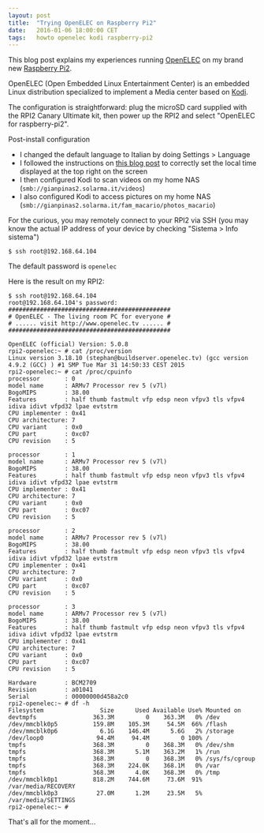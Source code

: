 ```yaml
---
layout: post
title:  "Trying OpenELEC on Raspberry Pi2"
date:   2016-01-06 18:00:00 CET
tags:   howto openelec kodi raspberry-pi2
---
```

<!-- markdown-link-check-disable -->

This blog post explains my experiences running [OpenELEC](http://openelec.tv/) on my brand new [Raspberry Pi2](http://www.canakit.com/raspberry-pi-starter-ultimate-kit.html).

OpenELEC (Open Embedded Linux Entertainment Center) is an embedded Linux distribution specialized to implement a Media center based on [Kodi](http://kodi.tv/).

The configuration is straightforward: plug the microSD card supplied with the RPI2 Canary Ultimate kit, then power up the RPI2 and select "OpenELEC for raspberry-pi2".

Post-install configuration

* I changed the default language to Italian by doing Settings > Language
* I followed the instructions on [this blog post](http://www.htpcbeginner.com/fix-openelec-incorrect-time-raspberry-pi/) to correctly set the local time displayed at the top right on the screen
* I then configured Kodi to scan videos on my home NAS (`smb://gianpinas2.solarma.it/videos`)
* I also configured Kodi to access pictures on my home NAS (`smb://gianpinas2.solarma.it/fam_macario/photos_macario`)

For the curious, you may remotely connect to your RPI2 via SSH
(you may know the actual IP address of your device by checking "Sistema > Info sistema")

```
$ ssh root@192.168.64.104
```

The default password is `openelec`

Here is the result on my RPI2:

```
$ ssh root@192.168.64.104
root@192.168.64.104's password:
##############################################
# OpenELEC - The living room PC for everyone #
# ...... visit http://www.openelec.tv ...... #
##############################################

OpenELEC (official) Version: 5.0.8
rpi2-openelec:~ # cat /proc/version
Linux version 3.18.10 (stephan@buildserver.openelec.tv) (gcc version 4.9.2 (GCC) ) #1 SMP Tue Mar 31 14:50:33 CEST 2015
rpi2-openelec:~ # cat /proc/cpuinfo
processor       : 0
model name      : ARMv7 Processor rev 5 (v7l)
BogoMIPS        : 38.00
Features        : half thumb fastmult vfp edsp neon vfpv3 tls vfpv4 idiva idivt vfpd32 lpae evtstrm
CPU implementer : 0x41
CPU architecture: 7
CPU variant     : 0x0
CPU part        : 0xc07
CPU revision    : 5

processor       : 1
model name      : ARMv7 Processor rev 5 (v7l)
BogoMIPS        : 38.00
Features        : half thumb fastmult vfp edsp neon vfpv3 tls vfpv4 idiva idivt vfpd32 lpae evtstrm
CPU implementer : 0x41
CPU architecture: 7
CPU variant     : 0x0
CPU part        : 0xc07
CPU revision    : 5

processor       : 2
model name      : ARMv7 Processor rev 5 (v7l)
BogoMIPS        : 38.00
Features        : half thumb fastmult vfp edsp neon vfpv3 tls vfpv4 idiva idivt vfpd32 lpae evtstrm
CPU implementer : 0x41
CPU architecture: 7
CPU variant     : 0x0
CPU part        : 0xc07
CPU revision    : 5

processor       : 3
model name      : ARMv7 Processor rev 5 (v7l)
BogoMIPS        : 38.00
Features        : half thumb fastmult vfp edsp neon vfpv3 tls vfpv4 idiva idivt vfpd32 lpae evtstrm
CPU implementer : 0x41
CPU architecture: 7
CPU variant     : 0x0
CPU part        : 0xc07
CPU revision    : 5

Hardware        : BCM2709
Revision        : a01041
Serial          : 00000000d458a2c0
rpi2-openelec:~ # df -h
Filesystem                Size      Used Available Use% Mounted on
devtmpfs                363.3M         0    363.3M   0% /dev
/dev/mmcblk0p5          159.8M    105.3M     54.5M  66% /flash
/dev/mmcblk0p6            6.1G    146.4M      5.6G   2% /storage
/dev/loop0               94.4M     94.4M         0 100% /
tmpfs                   368.3M         0    368.3M   0% /dev/shm
tmpfs                   368.3M      5.1M    363.2M   1% /run
tmpfs                   368.3M         0    368.3M   0% /sys/fs/cgroup
tmpfs                   368.3M    224.0K    368.1M   0% /var
tmpfs                   368.3M      4.0K    368.3M   0% /tmp
/dev/mmcblk0p1          818.2M    744.6M     73.6M  91% /var/media/RECOVERY
/dev/mmcblk0p3           27.0M      1.2M     23.5M   5% /var/media/SETTINGS
rpi2-openelec:~ #
```

That's all for the moment...

<!-- markdown-link-check-enable -->
<!-- EOF -->

